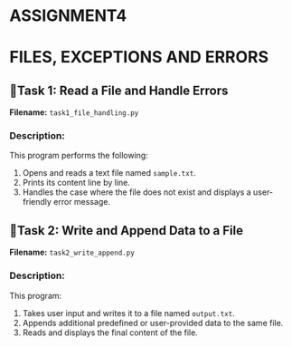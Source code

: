 # ASSIGNMENT4
# FILES, EXCEPTIONS AND ERRORS
## 🔹Task 1: Read a File and Handle Errors

**Filename:** `task1_file_handling.py`

### Description:
This program performs the following:
1. Opens and reads a text file named `sample.txt`.
2. Prints its content line by line.
3. Handles the case where the file does not exist and displays a user-friendly error message.

## 🔹Task 2: Write and Append Data to a File

**Filename:** `task2_write_append.py`

### Description:
This program:
1. Takes user input and writes it to a file named `output.txt`.
2. Appends additional predefined or user-provided data to the same file.
3. Reads and displays the final content of the file.
